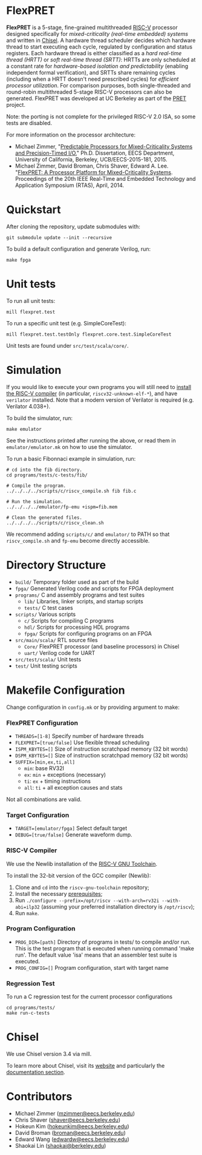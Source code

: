 FlexPRET
================================================================================
__FlexPRET__ is a 5-stage, fine-grained multithreaded [RISC-V](http://riscv.org) processor designed specifically for _mixed-criticality (real-time embedded) systems_ and written in [Chisel](http://www.chisel-lang.org). A hardware thread scheduler decides which hardware thread to start executing each cycle, regulated by configuration and status registers. Each hardware thread is either classified as a _hard real-time thread (HRTT)_ or _soft real-time thread (SRTT)_: HRTTs are only scheduled at a constant rate for _hardware-based isolation and predictability_ (enabling independent formal verification), and SRTTs share remaining cycles (including when a HRTT doesn't need prescribed cycles) for _efficient processor utilization_. For comparison purposes, both single-threaded and round-robin multithreaded 5-stage RISC-V processors can also be generated. FlexPRET was developed at UC Berkeley as part of the [PRET](http://chess.eecs.berkeley.edu/pret/) project.

Note: the porting is not complete for the privileged RISC-V 2.0 ISA, so some tests are disabled.

For more information on the processor architecture:  
* Michael Zimmer, "[Predictable Processors for Mixed-Criticality Systems and Precision-Timed I/O](http://www2.eecs.berkeley.edu/Pubs/TechRpts/2015/EECS-2015-181.pdf)," Ph.D. Dissertation, EECS Department, University of California, Berkeley, UCB/EECS-2015-181, 2015.
* Michael Zimmer, David Broman, Chris Shaver, Edward A. Lee. "[FlexPRET: A Processor Platform for Mixed-Criticality Systems](http://chess.eecs.berkeley.edu/pubs/1048.html). Proceedings of the 20th IEEE Real-Time and Embedded Technology and Application Symposium (RTAS), April, 2014.

# Quickstart

After cloning the repository, update submodules with:

```
git submodule update --init --recursive
```

To build a default configuration and generate Verilog, run:

```
make fpga
```

# Unit tests
To run all unit tests:

```
mill flexpret.test
```

To run a specific unit test (e.g. SimpleCoreTest):

```
mill flexpret.test.testOnly flexpret.core.test.SimpleCoreTest
```

Unit tests are found under `src/test/scala/core/`.

# Simulation

If you would like to execute your own programs you will still need to [install the RISC-V compiler](#risc-v-compiler) (in particular, `riscv32-unknown-elf-*`), and have `verilator` installed.
Note that a modern version of Verilator is required (e.g. Verilator 4.038+).

To build the simulator, run:

```
make emulator
```

See the instructions printed after running the above, or read them in `emulator/emulator.mk` on how to use the simulator.

To run a basic Fibonnaci example in simulation, run:

```
# cd into the fib directory.
cd programs/tests/c-tests/fib/

# Compile the program.
../../../../scripts/c/riscv_compile.sh fib fib.c

# Run the simulation.
../../../../emulator/fp-emu +ispm=fib.mem

# Clean the generated files.
../../../../scripts/c/riscv_clean.sh
```

We recommend adding `scripts/c/` and `emulator/` to PATH so that `riscv_compile.sh` and `fp-emu` become directly accessible.

# Directory Structure
- `build/` Temporary folder used as part of the build
- `fpga/` Generated Verilog code and scripts for FPGA deployment
- `programs/` C and assembly programs and test suites
  - `lib/` Libraries, linker scripts, and startup scripts
  - `tests/` C test cases
- `scripts/` Various scripts
  - `c/` Scripts for compiling C programs
  - `hdl/` Scripts for processing HDL programs
  - `fpga/` Scripts for configuring programs on an FPGA
- `src/main/scala/` RTL source files
  - `Core/` FlexPRET processor (and baseline processors) in Chisel
  - `uart/` Verilog code for UART
- `src/test/scala/` Unit tests
- `test/` Unit testing scripts

# Makefile Configuration

Change configuration in `config.mk` or by providing argument to make:

### FlexPRET Configuration

- `THREADS=[1-8]` Specify number of hardware threads
- `FLEXPRET=[true/false]` Use flexible thread scheduling
- `ISPM_KBYTES=[]` Size of instruction scratchpad memory (32 bit words)
- `DSPM_KBYTES=[]` Size of instruction scratchpad memory (32 bit words)
- `SUFFIX=[min,ex,ti,all]`
    - `min`: base RV32I
    - `ex`: `min` + exceptions (necessary)
    - `ti`: `ex` + timing instructions
    - `all`: `ti` + all exception causes and stats

Not all combinations are valid.

### Target Configuration
- `TARGET=[emulator/fpga]` Select default target
- `DEBUG=[true/false]` Generate waveform dump.

### RISC-V Compiler
We use the Newlib installation of the [RISC-V GNU Toolchain](https://github.com/riscv-collab/riscv-gnu-toolchain).

To install the 32-bit version of the GCC compiler (Newlib):
1. Clone and `cd` into the `riscv-gnu-toolchain` repository;
2. Install the necessary [prerequisites](https://github.com/riscv-collab/riscv-gnu-toolchain#prerequisites);
3. Run `./configure --prefix=/opt/riscv --with-arch=rv32i --with-abi=ilp32` (assuming your preferred installation directory is `/opt/riscv`);
4. Run `make`.

### Program Configuration
- `PROG_DIR=[path]` Directory of programs in tests/ to compile and/or run. This is the test program that is executed when running command 'make run'. The default value 'isa' means that an assembler test suite is executed.
- `PROG_CONFIG=[]` Program configuration, start with target name

### Regression Test
To run a C regression test for the current processor configurations
```
cd programs/tests/
make run-c-tests
```

# Chisel
We use Chisel version 3.4 via mill.

To learn more about Chisel, visit its [website](http://www.chisel-lang.org/) and particularly the [documentation section](https://chisel.eecs.berkeley.edu/documentation.html).

# Contributors
* Michael Zimmer (mzimmer@eecs.berkeley.edu)  
* Chris Shaver (shaver@eecs.berkeley.edu)  
* Hokeun Kim (hokeunkim@eecs.berkeley.edu)  
* David Broman (broman@eecs.berkeley.edu) 
* Edward Wang (edwardw@eecs.berkeley.edu)
* Shaokai Lin (shaokai@berkeley.edu)
